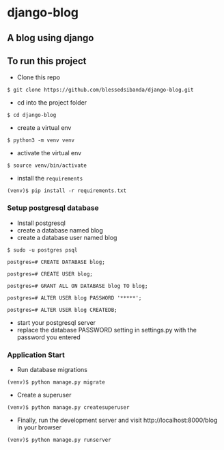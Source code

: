 # django-blog
## A blog using django

## To run this project

* Clone this repo

```$ git clone https://github.com/blessedsibanda/django-blog.git```

* cd into the project folder

```$ cd django-blog```

* create a virtual env 

```$ python3 -m venv venv```

* activate the virtual env

```$ source venv/bin/activate```

* install the ```requirements```

```(venv)$ pip install -r requirements.txt```

### Setup postgresql database
* Install postgresql 
* create a database named blog
* create a database user named blog

```$ sudo -u postgres psql```

```postgres=# CREATE DATABASE blog;```

```postgres=# CREATE USER blog;```

```postgres=# GRANT ALL ON DATABASE blog TO blog;```

```postgres=# ALTER USER blog PASSWORD '*****';```

```postgres=# ALTER USER blog CREATEDB;```

* start your postgresql server
* replace the database PASSWORD setting in settings.py with the password you entered

### Application Start

* Run database migrations

```(venv)$ python manage.py migrate```

* Create a superuser

```(venv)$ python manage.py createsuperuser```

* Finally, run the development server and visit http://localhost:8000/blog in your browser

```(venv)$ python manage.py runserver```
